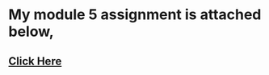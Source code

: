 # My module 5 assignment is attached below,
## [Click Here](https://kalamkhan114.github.io/MyHTML-Learning/module5/index.html)
